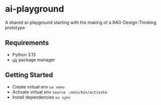 # ai-playground
A shared ai-playground starting with the making of a RAG-Design-Thinking prototype

## Requirements

- Python 3.13
- [uv](https://github.com/astral-sh/uv) package manager

## Getting Started

- Create virtual env `uv venv`
- Activate virtual env `source .venv/bin/activate`
- Install dependencies `uv sync`

